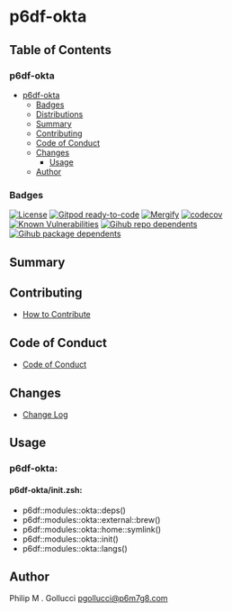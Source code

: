 # p6df-okta

## Table of Contents


### p6df-okta
- [p6df-okta](#p6df-okta)
  - [Badges](#badges)
  - [Distributions](#distributions)
  - [Summary](#summary)
  - [Contributing](#contributing)
  - [Code of Conduct](#code-of-conduct)
  - [Changes](#changes)
    - [Usage](#usage)
  - [Author](#author)

### Badges

[![License](https://img.shields.io/badge/License-Apache%202.0-yellowgreen.svg)](https://opensource.org/licenses/Apache-2.0)
[![Gitpod ready-to-code](https://img.shields.io/badge/Gitpod-ready--to--code-blue?logo=gitpod)](https://gitpod.io/#https://github.com/p6m7g8/p6df-okta)
[![Mergify](https://img.shields.io/endpoint.svg?url=https://gh.mergify.io/badges/p6m7g8/p6df-okta/&style=flat)](https://mergify.io)
[![codecov](https://codecov.io/gh/p6m7g8/p6df-okta/branch/master/graph/badge.svg?token=14Yj1fZbew)](https://codecov.io/gh/p6m7g8/p6df-okta)
[![Known Vulnerabilities](https://snyk.io/test/github/p6m7g8/p6df-okta/badge.svg?targetFile=package.json)](https://snyk.io/test/github/p6m7g8/p6df-okta?targetFile=package.json)
[![Gihub repo dependents](https://badgen.net/github/dependents-repo/p6m7g8/p6df-okta)](https://github.com/p6m7g8/p6df-okta/network/dependents?dependent_type=REPOSITORY)
[![Gihub package dependents](https://badgen.net/github/dependents-pkg/p6m7g8/p6df-okta)](https://github.com/p6m7g8/p6df-okta/network/dependents?dependent_type=PACKAGE)

## Summary

## Contributing

- [How to Contribute](CONTRIBUTING.md)

## Code of Conduct

- [Code of Conduct](https://github.com/p6m7g8/.github/blob/master/CODE_OF_CONDUCT.md)

## Changes

- [Change Log](CHANGELOG.md)

## Usage

### p6df-okta:

#### p6df-okta/init.zsh:

- p6df::modules::okta::deps()
- p6df::modules::okta::external::brew()
- p6df::modules::okta::home::symlink()
- p6df::modules::okta::init()
- p6df::modules::okta::langs()



## Author

Philip M . Gollucci <pgollucci@p6m7g8.com>
